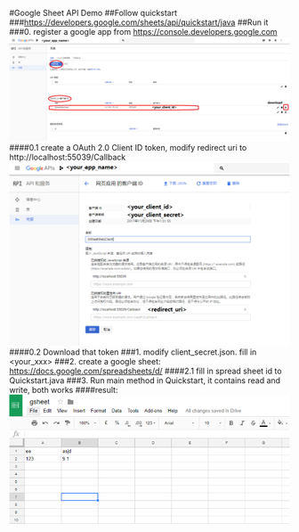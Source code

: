 #Google Sheet API Demo
##Follow quickstart
###https://developers.google.com/sheets/api/quickstart/java
##Run it
###0. register a google app from https://console.developers.google.com
![](https://github.com/fanjingdan012/google/blob/master/gsheet/screenshots/google_credential.png)
####0.1 create a OAuth 2.0 Client ID token, modify redirect uri to http://localhost:55039/Callback
![](https://github.com/fanjingdan012/google/blob/master/gsheet/screenshots/redirect_uri.png)
####0.2 Download that token
###1. modify client_secret.json. fill in <your_xxx>
###2. create a google sheet: https://docs.google.com/spreadsheets/d/
####2.1 fill in spread sheet id to Quickstart.java
###3. Run main method in Quickstart, it contains read and write, both works
####result:
![](https://github.com/fanjingdan012/google/blob/master/gsheet/screenshots/sheet.png)
